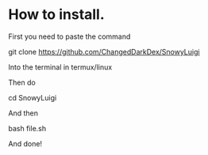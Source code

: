 # How to install.
First you need to paste the command


git clone https://github.com/ChangedDarkDex/SnowyLuigi


Into the terminal in termux/linux


Then do 


cd SnowyLuigi


And then


bash file.sh

And done!
